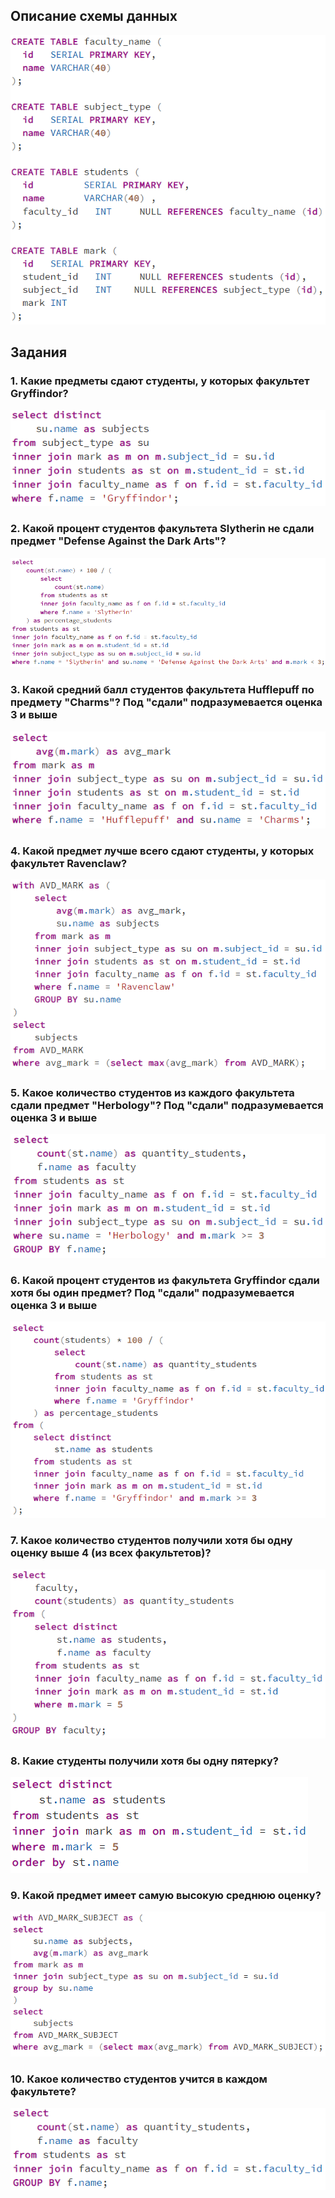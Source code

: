 ## Описание схемы данных

![](screenshots/Таблицы.PNG)

## Задания

### 1. Какие предметы сдают студенты, у которых факультет Gryffindor?

![](screenshots/1.PNG)

### 2. Какой процент студентов факультета Slytherin не сдали предмет "Defense Against the Dark Arts"?

![](screenshots/2.PNG)

### 3. Какой средний балл студентов факультета Hufflepuff по предмету "Charms"? Под "сдали" подразумевается оценка 3 и выше

![](screenshots/3.PNG)

### 4. Какой предмет лучше всего сдают студенты, у которых факультет Ravenclaw?

![](screenshots/4.PNG)

### 5. Какое количество студентов из каждого факультета сдали предмет "Herbology"? Под "сдали" подразумевается оценка 3 и выше

![](screenshots/5.PNG)

### 6. Какой процент студентов из факультета Gryffindor сдали хотя бы один предмет? Под "сдали" подразумевается оценка 3 и выше

![](screenshots/6.PNG)

### 7. Какое количество студентов получили хотя бы одну оценку выше 4 (из всех факультетов)?

![](screenshots/7.PNG)

### 8. Какие студенты получили хотя бы одну пятерку?

![](screenshots/8.PNG)

### 9. Какой предмет имеет самую высокую среднюю оценку?

![](screenshots/9.PNG)

### 10. Какое количество студентов учится в каждом факультете?

![](screenshots/10.PNG)
